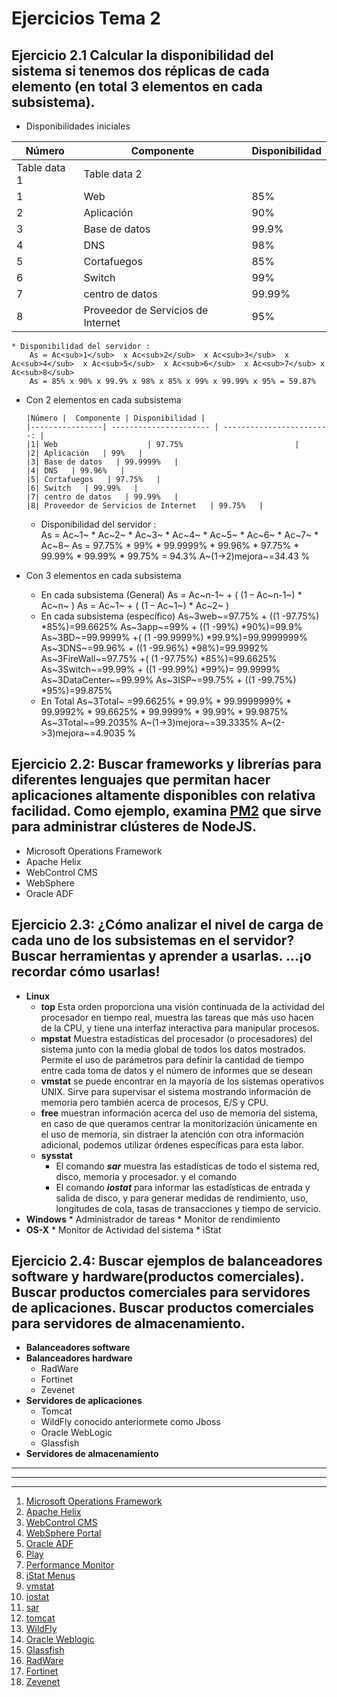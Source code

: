 # Ejercicios Tema 2

## Ejercicio 2.1 Calcular la disponibilidad del sistema si tenemos dos réplicas de cada elemento (en total 3 elementos en cada subsistema). 
* Disponibilidades iniciales 

<table summary="Disponibilidad del sistema">
  <thead>
    <tr>
      <th scope="col">Número</th>
      <th scope="col">Componente</th>
      <th scope="col">Disponibilidad</th>
    </tr>
  </thead>

  <tbody>
    <tr>
      <td>Table data 1</td>
      <td>Table data 2</td>
    </tr>
     <tr> <td>1</td><td>Web </td><td> 85% </td></tr>
	   <tr><td>2 </td><td> Aplicación   </td><td> 90% </td> </tr>
	   <tr><td>3 </td><td> Base de datos   </td><td>99.9% </td> </tr>
	   <tr><td>4 </td><td> DNS   </td><td> 98%  </td> </tr>
	   <tr><td>5 </td><td> Cortafuegos   </td><td> 85% </td> </tr>
	   <tr><td>6 </td><td> Switch   </td><td> 99% </td> </tr>
	   <tr><td>7</td><td> centro de datos  </td><td> 99.99%  </td> </tr>
	   <tr><td>8</td><td> Proveedor de Servicios de Internet  </td><td> 95% </td> </tr>

</tbody>
</table>

 	* Disponibilidad del servidor :  
		As = Ac<sub>1</sub>  x Ac<sub>2</sub>  x Ac<sub>3</sub>  x Ac<sub>4</sub>  x Ac<sub>5</sub>  x Ac<sub>6</sub>  x Ac<sub>7</sub> x Ac<sub>8</sub>
		As = 85% x 90% x 99.9% x 98% x 85% x 99% x 99.99% x 95% = 59.87%

* Con 2 elementos en cada subsistema 

	  |Número |  Componente | Disponibilidad |
	  |----------------| ---------------------- | ------------------------: |
	  |1| Web                    | 97.75%                         |
	  |2| Aplicación   | 99%   |
	  |3| Base de datos   | 99.9999%   |
	  |4| DNS   | 99.96%   |
	  |5| Cortafuegos   | 97.75%   |
	  |6| Switch   | 99.99%   |
	  |7| centro de datos   | 99.99%   |
	  |8| Proveedor de Servicios de Internet   | 99.75%   |

 	* Disponibilidad del servidor :  
		As = Ac~1~  * Ac~2~  * Ac~3~  * Ac~4~  * Ac~5~  * Ac~6~  * Ac~7~ * Ac~8~ 
		As = 97.75% * 99% * 99.9999% * 99.96% * 97.75% * 99.99% * 99.99% * 99.75% = 94.3%
		A~(1->2)mejora~=34.43 %
		

* Con 3 elementos en cada subsistema 
	* En cada subsistema (General)
	As = Ac~n-1~ + ( (1 – Ac~n-1~) * Ac~n~ )
	As = Ac~1~ + ( (1 – Ac~1~) * Ac~2~ )
	* En cada subsistema (específico) 
	As~3web~=97.75% + ((1 -97.75%) *85%)=99.6625%
	As~3app~=99% + ((1 -99%) *90%)=99.9%
	As~3BD~=99.9999% +( (1 -99.9999%) *99.9%)=99.9999999%
	As~3DNS~=99.96% + ((1 -99.96%) *98%)=99.9992%
	As~3FireWall~=97.75% +( (1 -97.75%) *85%)=99.6625%
	As~3Switch~=99.99% + ((1 -99.99%) *99%)= 99.9999%	
	As~3DataCenter~=99.99%
	As~3ISP~=99.75% + ((1 -99.75%) *95%)=99.875%		
	* En Total
	As~3Total~ =99.6625% * 99.9% * 99.9999999% * 99.9992% * 99.6625% * 99.9999% * 99.99% * 99.9875%	
	As~3Total~=99.2035%
	A~(1->3)mejora~=39.3335%
	A~(2->3)mejora~=4.9035 %


##  Ejercicio 2.2: Buscar frameworks y librerías para diferentes lenguajes que permitan hacer aplicaciones altamente disponibles con relativa facilidad. Como ejemplo, examina [PM2](https://github.com/Unitech/pm2) que sirve para administrar clústeres de NodeJS. 
* Microsoft Operations Framework
* Apache Helix
* WebControl CMS
* WebSphere 
* Oracle ADF

## Ejercicio 2.3: ¿Cómo analizar el nivel de carga de cada uno de los subsistemas en el servidor? Buscar herramientas y aprender a usarlas. ...¡o recordar cómo usarlas! 
* __**Linux**__
	* **top** Esta orden proporciona una visión continuada de la actividad del procesador en tiempo real, muestra las tareas que más uso hacen de la CPU, y tiene una interfaz interactiva para manipular procesos. 
	* **mpstat** Muestra estadísticas del procesador (o procesadores) del sistema junto con la media global de todos los datos mostrados. Permite el uso de parámetros para definir la cantidad de tiempo entre cada toma de datos y el número de informes que se desean
	* **vmstat** se puede encontrar en la mayoría de los sistemas operativos UNIX. Sirve para supervisar el sistema mostrando información de memoria pero también acerca de procesos, E/S y CPU. 	
	* **free** muestran información acerca del uso de memoria del sistema, en caso de que queramos centrar la monitorización únicamente en el uso de memoria, sin distraer la atención con otra información adicional, podemos utilizar órdenes específicas para esta labor.
	* **sysstat** 
		* El comando ***sar*** muestra las estadísticas de todo el sistema red, disco, memoria y procesador. y el comando 
		*  El comando ***iostat*** para informar las estadísticas de entrada y salida de disco, y para generar medidas de rendimiento, uso, longitudes de cola, tasas de transacciones y tiempo de servicio.
* __**Windows**__
		* Administrador de tareas
		* Monitor de rendimiento
* __**OS-X**__
		* Monitor de Actividad del sistema
		* iStat

## Ejercicio 2.4: Buscar ejemplos de balanceadores software y hardware(productos comerciales). Buscar productos comerciales para servidores de aplicaciones. Buscar productos comerciales para servidores de almacenamiento. 
* __**Balanceadores software**__
* __**Balanceadores hardware**__
	* RadWare
	* Fortinet
	* Zevenet
* __**Servidores de aplicaciones**__
	* Tomcat
	* WildFly conocido anteriormete como Jboss	
	* Oracle WebLogic
	* Glassfish
* __**Servidores de almacenamiento**__

___
***
- - -	
1. [Microsoft Operations Framework](https://msdn.microsoft.com/es-es/library/aa560207.aspx)
2. [Apache Helix](http://helix.apache.org/)
3. [WebControl CMS](http://www.webcontrol.es/es/vision-global/que-es-webcontrol-cms/)
4. [WebSphere Portal](https://www-01.ibm.com/marketing/iwm/tnd/demo.jsp?id=WebSphere+Dashboard+Framework+Mar07&locale=es&ibm-refresh=Refresh)
5. [Oracle ADF](http://www.oracle.com/technetwork/developer-tools/adf/overview/index.html)
6. [Play](https://www.playframework.com/)
7. [Performance Monitor](https://technet.microsoft.com/es-es/library/cc749115(v=ws.11).aspx)
8. [iStat Menus](https://bjango.com/mac/istatmenus/#)
9. [vmstat](https://docs.oracle.com/cd/E24842_01/html/E23086/spmonitor-22.html#scrolltoc)
10. [iostat](https://docs.oracle.com/cd/E24842_01/html/E23086/spmonitor-4.html)
11. [sar](https://docs.oracle.com/cd/E24842_01/html/E23086/spmonitor-8.html#scrolltoc)
12. [tomcat](http://tomcat.apache.org/)
13. [WildFly](https://docs.jboss.org/author/display/WFLY10/Documentation?_sscc=t)
14. [Oracle Weblogic](http://www.oracle.com/technetwork/middleware/weblogic/overview/index-085209.html)
15. [Glassfish](https://glassfish.java.net/)
16. [RadWare](https://www.radware.com/products/alteon/)
17. [Fortinet](https://www.fortinet.com/products/application-delivery-controllers/fortiadc.html)
18. [Zevenet](https://www.zevenet.com/products/enterprise/hardware/)